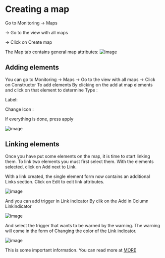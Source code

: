 # Creating a map

Go to Monitoring → Maps

→ Go to the view with all maps

→ Click on Create map

The Map tab contains general map attributes:
![image](https://github.com/lersakk/ZabbixUserManual/assets/136166133/5a223fca-9607-488c-a24d-a830671fd772)

## Adding elements
You can go to Monitoring → Maps → Go to the view with all maps → Click on Constructor
To add elements  By clicking on the add at map elements and click on that element to determine
Type : 

Label:

Change Icon :

If everything is done, press apply

 ![image](https://github.com/lersakk/ZabbixUserManual/assets/136166133/e9342802-653b-4287-bc5a-b975f1d76a89)


## Linking elements

Once you have put some elements on the map, it is time to start linking them. To link two elements you must first select them. With the elements selected, click on Add next to Link.

With a link created, the single element form now contains an additional Links section. Click on Edit to edit link attributes.

![image](https://github.com/lersakk/ZabbixUserManual/assets/136166133/62fda27c-342a-4839-9bdc-da8a6b0db3b9)

 And you can add trigger in Link indicator By clik on the Add in Column Linkindicator
 
 ![image](https://github.com/lersakk/ZabbixUserManual/assets/136166133/058be4d2-0ac5-48cd-9d79-2ec53a1d1df0)

And select the trigger that wants to be warned by the warning. The warning will come in the form of Changing the color of the Link indicator.

![image](https://github.com/lersakk/ZabbixUserManual/assets/136166133/49b3ddda-0425-4de4-86b8-35f13b96a1e1)

 
This is some important information. You can read more at [MORE](https://www.zabbix.com/documentation/current/en/manual/config/visualization/maps/map)
